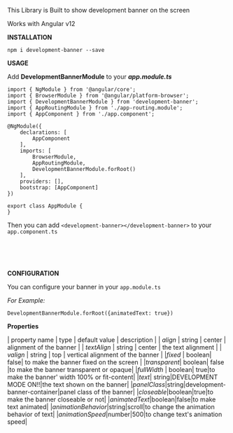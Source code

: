 
This Library is Built to show development banner on the screen

Works with Angular v12

**INSTALLATION**

    npm i development-banner --save

  

**USAGE**

Add **DevelopmentBannerModule** to your **_app.module.ts_**

    import { NgModule } from '@angular/core';
    import { BrowserModule } from '@angular/platform-browser';
    import { DevelopmentBannerModule } from 'development-banner';
    import { AppRoutingModule } from './app-routing.module';
    import { AppComponent } from './app.component';  
    
    @NgModule({
	    declarations: [
			AppComponent
		],
	    imports: [
		    BrowserModule,
		    AppRoutingModule,
		    DevelopmentBannerModule.forRoot()
	    ],
	    providers: [],
	    bootstrap: [AppComponent]
    })
    
    export class AppModule {
    }

Then you can add `<development-banner></development-banner>` to your `app.component.ts`

<br>
<br>
<br>

**CONFIGURATION**

You can configure your banner in your `app.module.ts` 

_For Example:_

    DevelopmentBannerModule.forRoot({animatedText: true})

**Properties**

| property name | type | default value | description |
| *align*  | string | center | alignment of the banner |
| *textAlign* | string | center | the text alignment |
| *valign* | string | top | vertical alignment of the banner | 
|*fixed* | boolean| false| to make the banner fixed on the screen |
|*transparent*| boolean| false |to make the banner transparent or opaque|
|*fullWidth* | boolean| true|to make the banner' width 100% or fit-content|
|*text*| string|DEVELOPMENT MODE ON!!|the text shown on the banner|
|*panelClass*|string|development-banner-container|panel class of the banner|
|*closeable*|boolean|true|to make the banner closeable or not|
|*animatedText*|boolean|false|to make text animated|
|*animationBehavior*|string|scroll|to change the animation behavior of text|
|*animationSpeed*|number|500|to change text's animation speed|
